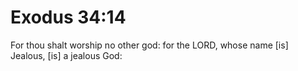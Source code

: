 # Exodus 34:14

For thou shalt worship no other god: for the LORD, whose name [is] Jealous, [is] a jealous God: